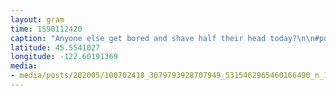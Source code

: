 ```yaml
---
layout: gram
time: 1590112420
caption: "Anyone else get bored and shave half their head today?\n\n#pdxbeehive"
latitude: 45.5541027
longitude: -122.60191369
media:
- media/posts/202005/100702418_3079793928707949_5315462965460166490_n_17959924189321045.jpg
---
```


